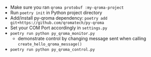 * Make sure you ran `qroma protobuf :my-qroma-project`
* Run `poetry init` in Python project directory
* Add/install py-qroma dependency: `poetry add git+https://github.com/qromatech/py-qroma`
* Set your COM Port accordingly in `settings.py`
* `poetry run python py_qroma_monitor.py`
  * demonstrate control by changing message sent when calling `create_hello_qroma_message()` 
* `poetry run python py_qroma_control.py`
